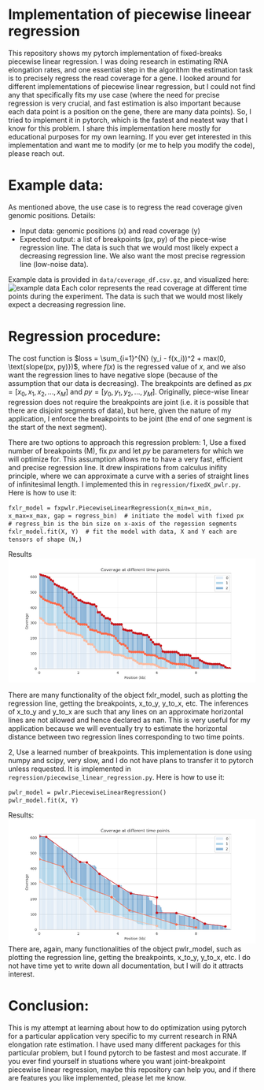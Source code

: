 # Implementation of piecewise lineear regression 
This repository shows my pytorch implementation of fixed-breaks piecewise linear regression. I was doing research in estimating RNA elongation rates, and one essential step in the algorithm the estimation task is to precisely regress the read coverage for a gene. I looked around for different implementations of piecewise linear regression, but I could not find any that specifically fits my use case (where the need for precise regression is very crucial, and fast estimation is also important because each data point is a position on the gene, there are many data points). So, I tried to implement it in pytorch, which is the fastest and neatest way that I know for this problem. I share this implementation here mostly for educational purposes for my own learning. If you ever get interested in this implementation and want me to modify (or me to help you modify the code), please reach out.

# Example data:
As mentioned above, the use case is to regress the read coverage given genomic positions. Details:
- Input data: genomic positions (x) and read coverage (y)
- Expected output: a list of breakpoints (px, py) of the piece-wise regression line. The data is such that we would most likely expect a decreasing regression line. We also want the most precise regression line (low-noise data).

Example data is provided in ```data/coverage_df.csv.gz```, and visualized here: 
![example data](data/coverage_df.png)
Each color represents the read coverage at different time points during the experiment. The data is such that we would most likely expect a decreasing regression line.

# Regression procedure:
The cost function is $loss = \sum_{i=1}^{N} (y_i - f(x_i))^2 + max(0, \text{slope(px, py)})$, where $f(x)$ is the regressed value of $x$, and we also want the regression lines to have negative slope (because of the assumption that our data is decreasing). The breakpoints are defined as $px = [x_0, x_1, x_2, ..., x_M]$ and $py = [y_0, y_1, y_2, ..., y_M]$. Originally, piece-wise linear regression does not require the breakpoints are joint (i.e. it is possible that there are disjoint segments of data), but here, given the nature of my application, I enforce the breakpoints to be joint (the end of one segment is the start of the next segment).

There are two options to approach this regression problem:
1, Use a fixed number of breakpoints (M), fix $px$ and let $py$ be parameters for which we will optimize for. This assumption allows me to have a very fast, efficient and precise regression line. It drew inspirations from calculus inifity principle, where we can approximate a curve with a series of straight lines of infinitesimal length. I implemented this in ```regression/fixedX_pwlr.py```. Here is how to use it: 
```
fxlr_model = fxpwlr.PiecewiseLinearRegression(x_min=x_min, x_max=x_max, gap = regress_bin)  # initiate the model with fixed px
# regress_bin is the bin size on x-axis of the regession segments
fxlr_model.fit(X, Y)  # fit the model with data, X and Y each are tensors of shape (N,)
```
Results
![example regression line of fixedX_pwlr](data/fxlr.png)

There are many functionality of the object fxlr_model, such as plotting the regression line, getting the breakpoints, x_to_y, y_to_x, etc. The inferences of x_to_y and y_to_x are such that any lines on an approximate horizontal lines are not allowed and hence declared as nan. This is very useful for my application because we will eventually try to estimate the horizontal distance between two regression lines corresponding to two time points. 

2, Use a learned number of breakpoints. This implementation is done using numpy and scipy, very slow, and I do not have plans to transfer it to pytorch unless requested. It is implemented in ```regression/piecewise_linear_regression.py```. Here is how to use it: 
```
pwlr_model = pwlr.PiecewiseLinearRegression()
pwlr_model.fit(X, Y)
```
Results:
![example regression line of pwlr](data/pwlr.png)
There are, again, many functionalities of the object pwlr_model, such as plotting the regression line, getting the breakpoints, x_to_y, y_to_x, etc. I do not have time yet to write down all documentation, but I will do it attracts interest.

# Conclusion:
This is my attempt at learning about how to do optimization using pytorch for a particular application very specific to my current research in RNA elongation rate estimation. I have used many different packages for this particular problem, but I found pytorch to be fastest and most accurate. If you ever find yourself in stuations where you want joint-breakpoint piecewise linear regression, maybe this repository can help you, and if there are features you like implemented, please let me know. 
```